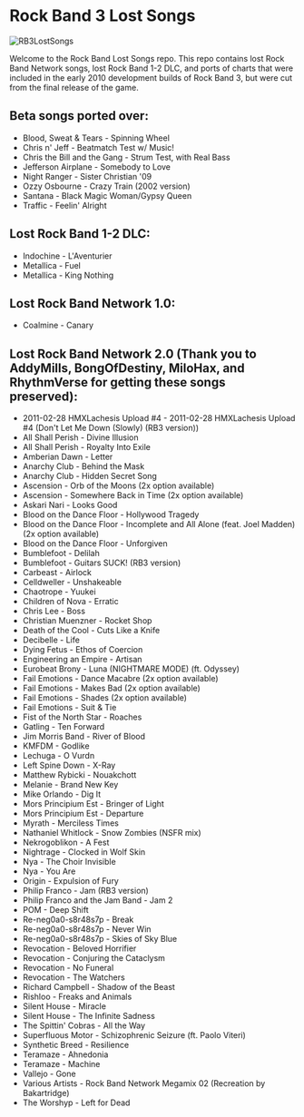 # Rock Band 3 Lost Songs
![RB3LostSongs](./dependencies/header.png)

Welcome to the Rock Band Lost Songs repo. This repo contains lost Rock Band Network songs, lost Rock Band 1-2 DLC, and ports of charts that were included in the early 2010 development builds of Rock Band 3, but were cut from the final release of the game.

## Beta songs ported over:
* Blood, Sweat & Tears - Spinning Wheel
* Chris n' Jeff - Beatmatch Test w/ Music!
* Chris the Bill and the Gang - Strum Test, with Real Bass
* Jefferson Airplane - Somebody to Love
* Night Ranger - Sister Christian '09
* Ozzy Osbourne - Crazy Train (2002 version)
* Santana - Black Magic Woman/Gypsy Queen
* Traffic - Feelin' Alright

## Lost Rock Band 1-2 DLC:
* Indochine - L'Aventurier
* Metallica - Fuel
* Metallica - King Nothing

## Lost Rock Band Network 1.0:
* Coalmine - Canary

## Lost Rock Band Network 2.0 (Thank you to AddyMills, BongOfDestiny, MiloHax, and RhythmVerse for getting these songs preserved):
* 2011-02-28 HMXLachesis Upload #4 - 2011-02-28 HMXLachesis Upload #4 (Don't Let Me Down (Slowly) (RB3 version))
* All Shall Perish - Divine Illusion
* All Shall Perish - Royalty Into Exile
* Amberian Dawn - Letter
* Anarchy Club - Behind the Mask
* Anarchy Club - Hidden Secret Song
* Ascension - Orb of the Moons (2x option available)
* Ascension - Somewhere Back in Time (2x option available)
* Askari Nari - Looks Good
* Blood on the Dance Floor - Hollywood Tragedy
* Blood on the Dance Floor - Incomplete and All Alone (feat. Joel Madden) (2x option available)
* Blood on the Dance Floor - Unforgiven
* Bumblefoot - Delilah
* Bumblefoot - Guitars SUCK! (RB3 version)
* Carbeast - Airlock
* Celldweller - Unshakeable
* Chaotrope - Yuukei
* Children of Nova - Erratic
* Chris Lee - Boss
* Christian Muenzner - Rocket Shop
* Death of the Cool - Cuts Like a Knife
* Decibelle - Life
* Dying Fetus - Ethos of Coercion
* Engineering an Empire - Artisan
* Eurobeat Brony - Luna (NIGHTMARE MODE) (ft. Odyssey)
* Fail Emotions - Dance Macabre (2x option available)
* Fail Emotions - Makes Bad (2x option available)
* Fail Emotions - Shades (2x option available)
* Fail Emotions - Suit & Tie
* Fist of the North Star - Roaches
* Gatling - Ten Forward
* Jim Morris Band - River of Blood
* KMFDM - Godlike
* Lechuga - O Vurdn
* Left Spine Down - X-Ray
* Matthew Rybicki - Nouakchott
* Melanie - Brand New Key
* Mike Orlando - Dig It
* Mors Principium Est - Bringer of Light
* Mors Principium Est - Departure
* Myrath - Merciless Times
* Nathaniel Whitlock - Snow Zombies (NSFR mix)
* Nekrogoblikon - A Fest
* Nightrage - Clocked in Wolf Skin
* Nya - The Choir Invisible
* Nya - You Are
* Origin - Expulsion of Fury
* Philip Franco - Jam (RB3 version)
* Philip Franco and the Jam Band - Jam 2
* POM - Deep Shift
* Re-neg0a0-s8r48s7p - Break
* Re-neg0a0-s8r48s7p - Never Win
* Re-neg0a0-s8r48s7p - Skies of Sky Blue
* Revocation - Beloved Horrifier
* Revocation - Conjuring the Cataclysm
* Revocation - No Funeral
* Revocation - The Watchers
* Richard Campbell - Shadow of the Beast
* Rishloo - Freaks and Animals
* Silent House - Miracle
* Silent House - The Infinite Sadness
* The Spittin' Cobras - All the Way
* Superfluous Motor - Schizophrenic Seizure (ft. Paolo Viteri)
* Synthetic Breed - Resilience
* Teramaze - Ahnedonia
* Teramaze - Machine
* Vallejo - Gone
* Various Artists - Rock Band Network Megamix 02 (Recreation by Bakartridge)
* The Worshyp - Left for Dead
